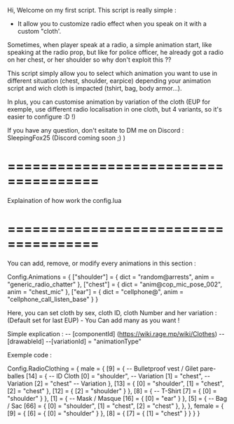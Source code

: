 Hi, Welcome on my first script.
This script is really simple :

- It allow you to customize radio effect when you speak on it with a custom "cloth'.

Sometimes, when player speak at a radio, a simple animation start, like speaking at the radio prop, but like for police officer, he already got a radio on her chest, or her shoulder
so why don't exploit this ??

This script simply allow you to select which animation you want to use in different situation (chest, shoulder, earpice) depending your animation script and wich cloth is impacted (tshirt, bag, body armor...).

In plus, you can customise animation by variation of the cloth (EUP for exemple, use different radio localisation in one cloth, but 4 variants, so it's easier to configure :D !)

If you have any question, don't esitate to DM me on Discord : SleepingFox25 (Discord coming soon ;) )

# =====================================
Explaination of how work the config.lua
# =====================================
You can add, remove, or modify every animations in this section :

Config.Animations = {
    ["shoulder"] = { 
        dict = "random@arrests",
        anim = "generic_radio_chatter"
    },
    ["chest"] = {
        dict = "anim@cop_mic_pose_002",
        anim = "chest_mic"
    },
    ["ear"] = {
        dict = "cellphone@",
        anim = "cellphone_call_listen_base"
    }
}

Here, you can set cloth by sex, cloth ID, cloth Number and her variation :
(Default set for last EUP) - You Can add many as you want !

Simple explication : 
-- [componentId] (https://wiki.rage.mp/wiki/Clothes)
    -- [drawableId]
        --[variationId] = "animationType"

Exemple code :


Config.RadioClothing = {
    male = {
        [9] = { -- Bulletproof vest / Gilet pare-balles
            [14] = { -- ID Cloth
                [0] = "shoulder",  -- Variation
                [1] = "chest",     -- Variation
                [2] = "chest"      -- Variation
            },
            [13] = {
                [0] = "shoulder",
                [1] = "chest",
                [2] = "chest"
            },
            [12] = {
                [2] = "shoulder"
            }
        },
        [8] = { -- T-Shirt
            [7] = {
                [0] = "shoulder"
            }
        },
        [1] = { -- Mask / Masque
            [16] = {
                [0] = "ear"
            }
        },
        [5] = { -- Bag / Sac
            [66] = {
                [0] = "shoulder",
                [1] = "chest",
                [2] = "chest"
            },
        },
    },
    female = {
        [9] = {
            [6] = {
                [0] = "shoulder"
            }
        },
        [8] = {
            [7] = {
                [1] = "chest"
            }
        }
    }
}
